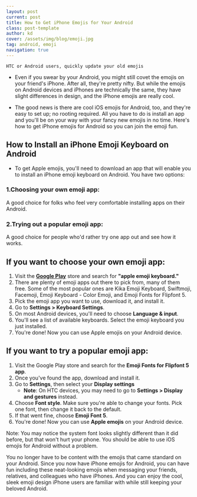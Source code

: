 ```yaml
---
layout: post
current: post
title: How to Get iPhone Emojis for Your Android
class: post-template
author: kd
cover: /assets/img/blog/emoji.jpg
tag: android, emoji
navigation: true
---
```

`HTC or Android users, quickly update your old emojis`
* Even if you swear by your Android, you might still covet the emojis on your friend's iPhone. After all, they're pretty nifty. But while the emojis on Android devices and iPhones are technically the same, they have slight differences in design, and the iPhone emojis are really cool.

* The good news is there are cool iOS emojis for Android, too, and they're easy to set up; no rooting required. All you have to do is install an app and you'll be on your way with your fancy new emojis in no time. Here's how to get iPhone emojis for Android so you can join the emoji fun.

## How to Install an iPhone Emoji Keyboard on Android
* To get Apple emojis, you'll need to download an app that will enable you to install an iPhone emoji keyboard on Android. You have two options:

### 1.Choosing your own emoji app: 
   A good choice for folks who feel very comfortable installing apps on their Android.
### 2.Trying out a popular emoji app: 
   A good choice for people who'd rather try one app out and see how it works.
## If you want to choose your own emoji app:
1. Visit the **[Google Play](https://play.google.com/store?hl=en&tab=w8)** store and search for **"apple emoji keyboard."**
2. There are plenty of emoji apps out there to pick from, many of them free. Some of the most popular ones are Kika Emoji Keyboard, Swiftmoji, Facemoji, Emoji Keyboard - Color Emoji, and Emoji Fonts for Flipfont 5.
3. Pick the emoji app you want to use, download it, and install it.
4. Go to **Settings > Keyboard Settings**.
5. On most Android devices, you'll need to choose **Language & input**.
6. You'll see a list of available keyboards. Select the emoji keyboard you just installed.
7. You're done! Now you can use Apple emojis on your Android device.
## If you want to try a popular emoji app:
1. Visit the Google Play store and search for the **Emoji Fonts for Flipfont 5 app**.
2. Once you've found the app, download and install it.
3. Go to **Settings**, then select your **Display settings**
   * **Note**: On HTC devices, you may need to go to **Settings > Display and gestures** instead.
4. Choose **Font style**. Make sure you're able to change your fonts. Pick one font, then change it back to the default.
5. If that went fine, choose **Emoji Font 5**.
6. You're done! Now you can use **Apple emojis** on your Android device.

Note: You may notice the system font looks slightly different than it did before, but that won't hurt your phone. You should be able to use iOS emojis for Android without a problem.

You no longer have to be content with the emojis that came standard on your Android. Since you now have iPhone emojis for Android, you can have fun including these neat-looking emojis when messaging your friends, relatives, and colleagues who have iPhones. And you can enjoy the cool, sleek emoji design iPhone users are familiar with while still keeping your beloved Android. 
 
